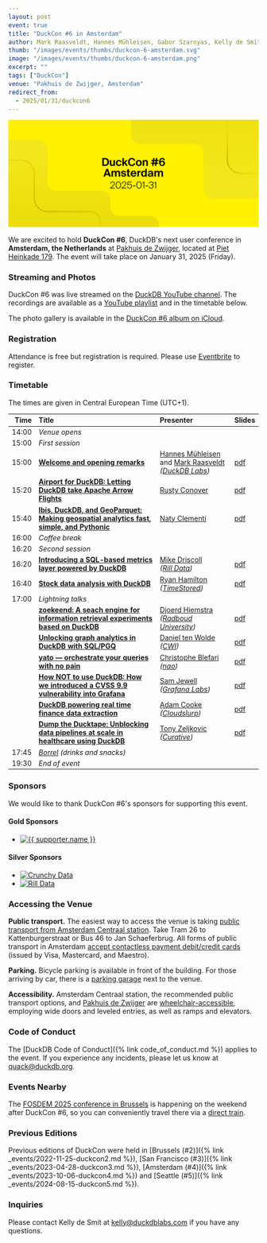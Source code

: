 ```yaml
---
layout: post
event: true
title: "DuckCon #6 in Amsterdam"
author: Mark Raasveldt, Hannes Mühleisen, Gabor Szarnyas, Kelly de Smit
thumb: "/images/events/thumbs/duckcon-6-amsterdam.svg"
image: "/images/events/thumbs/duckcon-6-amsterdam.png"
excerpt: ""
tags: ["DuckCon"]
venue: "Pakhuis de Zwijger, Amsterdam"
redirect_from:
  - 2025/01/31/duckcon6
---
```



<img src="/images/events/thumbs/duckcon-6-amsterdam.svg"
     alt="DuckCon #6 Splashscreen"
     width="680"
     />

We are excited to hold **DuckCon #6**, DuckDB's next user conference in **Amsterdam, the Netherlands** at [Pakhuis de Zwijger](https://dezwijger.nl/), located at [Piet Heinkade 179](https://maps.app.goo.gl/i99SA38D6ApecaTH9).
The event will take place on January 31, 2025 (Friday).

### Streaming and Photos

DuckCon #6 was live streamed on the [DuckDB YouTube channel](https://www.youtube.com/@duckdb).
The recordings are available as a [YouTube playlist](https://www.youtube.com/playlist?list=PLzIMXBizEZjggaDzjPP542En2R5SV0WiZ) and in the timetable below.

The photo gallery is available in the [DuckCon #6 album on iCloud](https://www.icloud.com/sharedalbum/#B1n5nhQSToaEx6).

### Registration

Attendance is free but registration is required.
Please use [Eventbrite](https://www.eventbrite.com/e/duckcon-6-amsterdam-tickets-1041962727567) to register.

### Timetable

The times are given in Central European Time (UTC+1).

|  Time | Title                                                                                                                    | Presenter                                                                                                                                             | Slides                                                                                                                                                |
| ----: | :----------------------------------------------------------------------------------------------------------------------- | :---------------------------------------------------------------------------------------------------------------------------------------------------- | ----------------------------------------------------------------------------------------------------------------------------------------------------- |
| 14:00 | _Venue opens_                                                                                                            |                                                                                                                                                       |                                                                                                                                                       |
| 15:00 | _First session_                                                                                                          |                                                                                                                                                       |                                                                                                                                                       |
| 15:00 | [**Welcome and opening remarks**](https://youtu.be/sxpFmx97pxU)                                                          | [Hannes Mühleisen](https://hannes.muehleisen.org/) and [Mark Raasveldt](https://mytherin.github.io/) <br/> _([DuckDB Labs](https://duckdblabs.com/))_ | [pdf](https://blobs.duckdb.org/events/duckcon6/hannes-muehleisen-mark-raasveldt-duckcon6-welcome-and-opening-remarks.pdf)                          |
| 15:20 | [**Airport for DuckDB: Letting DuckDB take Apache Arrow Flights**](https://youtu.be/-AfgEiE2kaI)                         | [Rusty Conover](https://www.linkedin.com/in/rusty-conover-ba5a6/)                                                                                     | [pdf](https://blobs.duckdb.org/events/duckcon6/rusty-conover-airport-for-duckdb-letting-duckdb-take-apache-arrow-flights.pdf)                      |
| 15:40 | [**Ibis, DuckDB, and GeoParquet: Making geospatial analytics fast, simple, and Pythonic**](https://youtu.be/8FUXy7hAFiE) | [Naty Clementi](https://www.linkedin.com/in/ncclementi/)                                                                                              | [pdf](https://blobs.duckdb.org/events/duckcon6/naty-clementi-ibis-duckdb-and-geoparquet-making-geospatial-analytics-fast-simple-and-pythonic.pdf)  |
| 16:00 | _Coffee break_                                                                                                           |                                                                                                                                                       |                                                                                                                                                       |
| 16:20 | _Second session_                                                                                                         |                                                                                                                                                       |                                                                                                                                                       |
| 16:20 | [**Introducing a SQL-based metrics layer powered by DuckDB**](https://youtu.be/_IqvrFWY7ZM)                              | [Mike Driscoll](https://www.linkedin.com/in/medriscoll/) <br/> _([Rill Data](https://www.rilldata.com/))_                                             | [pdf](https://blobs.duckdb.org/events/duckcon6/mike-driscoll-rill-data-introducing-a-sql-based-metrics-layer-powered-by-duckdb.pdf)                |
| 16:40 | [**Stock data analysis with DuckDB**](https://youtu.be/viMXP_TG6tU)                                                      | [Ryan Hamilton](https://www.linkedin.com/in/justryanhamilton/) <br/> _([TimeStored](https://www.timestored.com/))_                                    | [pdf](https://blobs.duckdb.org/events/duckcon6/ryan-hamilton-stock-data-analysis-with-duckdb.pdf)                                                  |
| 17:00 | _Lightning talks_                                                                                                        |                                                                                                                                                       |                                                                                                                                                       |
|       | [**zoekeend: A seach engine for information retrieval experiments based on DuckDB**](https://youtu.be/FfWoMOhacbQ)       | [Djoerd Hiemstra](https://idf.social/@djoerd) <br/> _([Radboud University](https://www.ru.nl/))_                                                      | [pdf](https://blobs.duckdb.org/events/duckcon6/djoerd-hiemstra-zoekeend-a-search-engine-for-information-retrieval-experiments-based-on-duckdb.pdf) |
|       | [**Unlocking graph analytics in DuckDB with SQL/PGQ**](https://youtu.be/QDdTbhSR2Vo)                                     | [Daniel ten Wolde](https://www.linkedin.com/in/dani%C3%ABl-ten-wolde/) <br/> _([CWI](https://www.cwi.nl/))_                                           | [pdf](https://blobs.duckdb.org/events/duckcon6/daniel-ten-wolde-duckpgq-unlocking-graph-analytics-in-duckdb-with-sql-pgq.pdf)                      |
|       | [**yato — orchestrate your queries with no pain**](https://youtu.be/m7ACh3DRVW0)                                         | [Christophe Blefari](https://www.linkedin.com/in/christopheblefari/) <br/> _([nao](https://getnao.io/))_                                              | [pdf](https://blobs.duckdb.org/events/duckcon6/christophe-blefari-yato-orchestrate-your-queries-with-no-pain.pdf)                                  |
|       | [**How NOT to use DuckDB: How we introduced a CVSS 9.9 vulnerability into Grafana**](https://youtu.be/z4ubwE9m7ME)       | [Sam Jewell](https://www.linkedin.com/in/sam-jewell/) <br/> _([Grafana Labs](https://grafana.com/))_                                                  | [pdf](https://blobs.duckdb.org/events/duckcon6/sam-jewell-how-not-to-use-duckdb-how-we-introduced-a-cvss-9-9-vulnerability-into-grafana.pdf)       |
|       | [**DuckDB powering real time finance data extraction**](https://youtu.be/r2TFZUsGW5E)                                    | [Adam Cooke](https://www.linkedin.com/in/adamcooke1/) <br/> _([Cloudslurp](https://www.cloudslurp.com/))_                                             | [pdf](https://blobs.duckdb.org/events/duckcon6/adam-cooke-cloudslurp-duckdb-powering-real-time-finance-data-extraction.pdf)                        |
|       | [**Dump the Ducktape: Unblocking data pipelines at scale in healthcare using DuckDB**](https://youtu.be/oOJQU8jBtpM)     | [Tony Zeljkovic](https://www.linkedin.com/in/tony-zeljkovic/) <br/> _([Curative](https://curative.com/))_                                             | [pdf](https://blobs.duckdb.org/events/duckcon6/tony-zeljkovic-dump-the-ducktape-unblocking-data-pipelines-at-scale-in-healthcare-using-duckdb.pdf) |
| 17:45 | _[Borrel](https://nl.wikipedia.org/wiki/Borrel) (drinks and snacks)_                                                     |                                                                                                                                                       |                                                                                                                                                       |
| 19:30 | _End of event_                                                                                                           |                                                                                                                                                       |                                                                                                                                                       |

### Sponsors

We would like to thank DuckCon #6's sponsors for supporting this event.

<h4 id="gold-supporters">Gold Sponsors</h4>
<div class="supporterboard gold">
	<ul>
		<li><a href="https://monday.com/" target="_blank"><img src="{{ '/images/events/monday-logo.svg' | relative_url }}" alt="{{ supporter.name }}"></a></li>
	</ul>
</div>

<h4 id="silver-supporters">Silver Sponsors</h4>
<div class="supporterboard silver">
	<ul>
		<li><a href="https://www.crunchydata.com/" target="_blank"><img src="{{ '/images/foundation/crunchydata.svg' | relative_url }}" alt="Crunchy Data"></a></li>
		<li><a href="https://www.rilldata.com/" target="_blank"><img src="{{ '/images/foundation/rill.svg' | relative_url }}" alt="Rill Data"></a></li>
	</ul>
</div>

### Accessing the Venue

**Public transport.**
The easiest way to access the venue is taking [public transport from Amsterdam Centraal station](https://www.ns.nl/en/journeyplanner/#/?vertrek=Amsterdam%20Centraal&vertrektype=treinstation&aankomst=ChIJL4osDqgJxkcRjR_3yE9Ani0&aankomsttype=poi&aankomstlabel=Pakhuis%20de%20Zwijger&type=vertrek&tijd=2024-10-22T12:58&firstMileModality=PUBLIC_TRANSPORT&lastMileModality=WALK).
Take Tram 26 to Kattenburgerstraat or Bus 46 to Jan Schaeferbrug.
All forms of public transport in Amsterdam [accept contactless payment debit/credit cards](https://www.ovpay.nl/en) (issued by Visa, Mastercard, and Maestro).

**Parking.**
Bicycle parking is available in front of the building.
For those arriving by car, there is a [parking garage](https://www.apcoa.nl/parkeerplaats/amsterdam/parkeergarage-de-loodsen/) next to the venue.

**Accessibility.** Amsterdam Centraal station, the recommended public transport options, and [Pakhuis de Zwijger](https://www.iamsterdam.com/en/travel-stay/accessibility/public-transportation) are [wheelchair-accessible](https://www.ableamsterdam.com/public-transportation), employing wide doors and leveled entries, as well as ramps and elevators.

### Code of Conduct

The [DuckDB Code of Conduct]({% link code_of_conduct.md %}) applies to the event.
If you experience any incidents, please let us know at <quack@duckdb.org>.

### Events Nearby

The [FOSDEM 2025 conference in Brussels](https://fosdem.org/2025/) is happening on the weekend after DuckCon #6, so you can conveniently travel there via a [direct train](https://www.nsinternational.com/).

### Previous Editions

Previous editions of DuckCon were held in
[Brussels (#2)]({% link _events/2022-11-25-duckcon2.md %}),
[San Francisco (#3)]({% link _events/2023-04-28-duckcon3.md %}),
[Amsterdam (#4)]({% link _events/2023-10-06-duckcon4.md %}) and
[Seattle (#5)]({% link _events/2024-08-15-duckcon5.md %}).

### Inquiries

Please contact Kelly de Smit at [kelly@duckdblabs.com](mailto:kelly@duckdblabs.com) if you have any questions.
